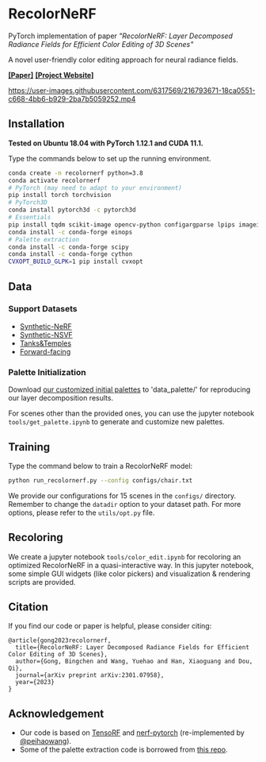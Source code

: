 # RecolorNeRF

PyTorch implementation of paper *"RecolorNeRF: Layer Decomposed Radiance Fields for Efficient Color Editing of 3D Scenes"* 

A novel user-friendly color editing approach for neural radiance fields.

**[[Paper]](https://arxiv.org/abs/2301.07958)** **[[Project Website]](https://sites.google.com/view/recolornerf)**



https://user-images.githubusercontent.com/6317569/216793671-18ca0551-c668-4bb6-b929-2ba7b5059252.mp4



## Installation

**Tested on Ubuntu 18.04 with PyTorch 1.12.1 and CUDA 11.1.**

Type the commands below to set up the running environment.

```bash
conda create -n recolornerf python=3.8
conda activate recolornerf
# PyTorch (may need to adapt to your environment)
pip install torch torchvision
# PyTorch3D
conda install pytorch3d -c pytorch3d
# Essentials
pip install tqdm scikit-image opencv-python configargparse lpips imageio-ffmpeg kornia Pillow lpips tensorboard trimesh
conda install -c conda-forge einops
# Palette extraction
conda install -c conda-forge scipy
conda install -c conda-forge cython
CVXOPT_BUILD_GLPK=1 pip install cvxopt
```


## Data

### Support Datasets

* [Synthetic-NeRF](https://drive.google.com/drive/folders/128yBriW1IG_3NJ5Rp7APSTZsJqdJdfc1) 
* [Synthetic-NSVF](https://dl.fbaipublicfiles.com/nsvf/dataset/Synthetic_NSVF.zip)
* [Tanks&Temples](https://dl.fbaipublicfiles.com/nsvf/dataset/TanksAndTemple.zip)
* [Forward-facing](https://drive.google.com/drive/folders/1M-_Fdn4ajDa0CS8-iqejv0fQQeuonpKF)

### Palette Initialization

Download [our customized initial palettes](https://drive.google.com/drive/folders/1XfRea5QnjBr0qjXk6vWurjJt4EI9FWSe?usp=share_link) to 'data_palette/' for reproducing our layer decomposition results.

For scenes other than the provided ones, you can use the jupyter notebook `tools/get_palette.ipynb` to generate and customize new palettes.


## Training

Type the command below to train a RecolorNeRF model:

```bash
python run_recolornerf.py --config configs/chair.txt
```

We provide our configurations for 15 scenes in the `configs/` directory. Remember to change the `datadir` option to your dataset path. For more options, please refer to the `utils/opt.py` file.


## Recoloring

We create a jupyter notebook `tools/color_edit.ipynb` for recoloring an optimized RecolorNeRF in a quasi-interactive way. In this jupyter notebook, some simple GUI widgets (like color pickers) and visualization & rendering scripts are provided.


## Citation

If you find our code or paper is helpful, please consider citing:

```
@article{gong2023recolornerf,
  title={RecolorNeRF: Layer Decomposed Radiance Fields for Efficient Color Editing of 3D Scenes},
  author={Gong, Bingchen and Wang, Yuehao and Han, Xiaoguang and Dou, Qi},
  journal={arXiv preprint arXiv:2301.07958},
  year={2023}
}
```


## Acknowledgement

- Our code is based on [TensoRF](https://github.com/apchenstu/TensoRF) and [nerf-pytorch](https://github.com/peihaowang/nerf-pytorch)  (re-implemented by [@peihaowang](https://github.com/peihaowang)).
- Some of the palette extraction code is borrowed from [this repo](https://github.com/JianchaoTan/fastLayerDecomposition).
